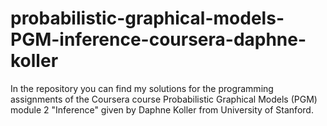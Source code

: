 # probabilistic-graphical-models-PGM-inference-coursera-daphne-koller

In the repository you can find my solutions for the programming assignments of the Coursera course Probabilistic Graphical Models (PGM) module 2 "Inference" given by Daphne Koller from University of Stanford.
